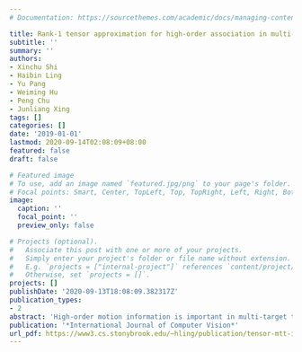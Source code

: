 ```yaml
---
# Documentation: https://sourcethemes.com/academic/docs/managing-content/

title: Rank-1 tensor approximation for high-order association in multi-target tracking
subtitle: ''
summary: ''
authors:
- Xinchu Shi
- Haibin Ling
- Yu Pang
- Weiming Hu
- Peng Chu
- Junliang Xing
tags: []
categories: []
date: '2019-01-01'
lastmod: 2020-09-14T02:08:09+08:00
featured: false
draft: false

# Featured image
# To use, add an image named `featured.jpg/png` to your page's folder.
# Focal points: Smart, Center, TopLeft, Top, TopRight, Left, Right, BottomLeft, Bottom, BottomRight.
image:
  caption: ''
  focal_point: ''
  preview_only: false

# Projects (optional).
#   Associate this post with one or more of your projects.
#   Simply enter your project's folder or file name without extension.
#   E.g. `projects = ["internal-project"]` references `content/project/deep-learning/index.md`.
#   Otherwise, set `projects = []`.
projects: []
publishDate: '2020-09-13T18:08:09.382317Z'
publication_types:
- 2
abstract: 'High-order motion information is important in multi-target tracking (MTT) especially when dealing with large inter-target ambiguities. Such high-order information can be naturally modeled as a multi-dimensional assignment (MDA) problem, whose global solution is however intractable in general. In this paper, we propose a novel framework to the problem by reshaping MTT as a rank-1 tensor approximation problem (R1TA). We first show that MDA and R1TA share the same objective function and similar constraints. This discovery opens a door to use high-order tensor analysis for MTT and suggests the exploration of R1TA. In particular, we develop a tensor power iteration algorithm to effectively capture high-order motion information as well as appearance variation. The proposed algorithm is evaluated on a diverse set of datasets including aerial video sequences containing ariel borne dense highway scenes, top-view pedestrian trajectories, multiple similar objects, normal view pedestrians and vehicles. The effectiveness of the proposed algorithm is clearly demonstrated in these experiments.'
publication: '*International Journal of Computer Vision*'
url_pdf: https://www3.cs.stonybrook.edu/~hling/publication/tensor-mtt-ijcv.pdf
---
```

